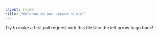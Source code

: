 ```yaml
---
layout: slide
title: "Welcome to our second slide!"
---
```

Try to make a first pull request
with this file
Use the left arrow to go back!
